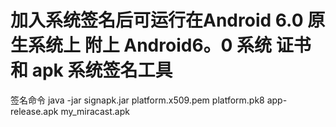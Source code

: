 #  加入系统签名后可运行在Android 6.0 原生系统上 附上 Android6。0 系统 证书和 apk 系统签名工具
签名命令  java -jar signapk.jar platform.x509.pem platform.pk8 app-release.apk my_miracast.apk


